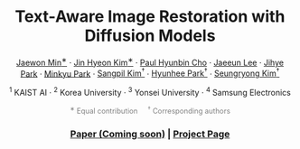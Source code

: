 <p align="center">
  <h1 align="center">Text-Aware Image Restoration with Diffusion Models</h1>

  <p align="center">
    <a href="https://github.com/Min-Jaewon/">Jaewon Min<sup>∗</sup></a> ·
    <a href="https://github.com/jinlovespho">Jin Hyeon Kim<sup>∗</sup></a> ·
    <a href="">Paul Hyunbin Cho</a> ·
    <a href="https://github.com/babywhale03">Jaeeun Lee</a> ·
    <a href="">Jihye Park</a> ·
    <a href="">Minkyu Park</a> ·
    <a href="">Sangpil Kim<sup>†</sup></a> ·
    <a href="">Hyunhee Park<sup>†</sup></a> ·
    <a href="https://cvlab.kaist.ac.kr/">Seungryong Kim<sup>†</sup></a>
  </p>

  <p align="center">
    <sup>1</sup> KAIST AI · 
    <sup>2</sup> Korea University · 
    <sup>3</sup> Yonsei University · 
    <sup>4</sup> Samsung Electronics
  </p>

  <p align="center" style="font-size: 0.9em; color: gray;">
    <sup>∗</sup> Equal contribution &nbsp;&nbsp;&nbsp; 
    <sup>†</sup> Corresponding authors
  </p>

  <h3 align="center">
    <a href="#">Paper (Coming soon)</a> | 
    <a href="https://cvlab-kaist.github.io/TAIR">Project Page</a>
  </h3>
</p>
